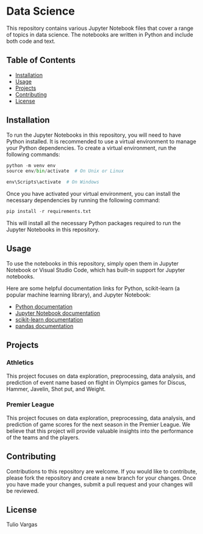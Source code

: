 # Data Science

This repository contains various Jupyter Notebook files that cover a range of topics in data science. The notebooks are written in Python and include both code and text.

## Table of Contents

- [Installation](#installation)
- [Usage](#usage)
- [Projects](#projects)
- [Contributing](#contributing)
- [License](#license)

## Installation

To run the Jupyter Notebooks in this repository, you will need to have Python installed. It is recommended to use a virtual environment to manage your Python dependencies. To create a virtual environment, run the following commands:

```python
python -m venv env
source env/bin/activate  # On Unix or Linux
```
```python
env\Scripts\activate  # On Windows
```
Once you have activated your virtual environment, you can install the necessary dependencies by running the following command:

```python
pip install -r requirements.txt
```
This will install all the necessary Python packages required to run the Jupyter Notebooks in this repository.

## Usage

To use the notebooks in this repository, simply open them in Jupyter Notebook or Visual Studio Code, which has built-in support for Jupyter notebooks. 

Here are some helpful documentation links for Python, scikit-learn (a popular machine learning library), and Jupyter Notebook:

- [Python documentation](https://docs.python.org/3/)
- [Jupyter Notebook documentation](https://jupyter-notebook.readthedocs.io/en/stable/)
- [scikit-learn documentation](https://scikit-learn.org/stable/documentation.html)
- [pandas documentation](https://pandas.pydata.org/docs/)

## Projects


### Athletics

This project focuses on data exploration, preprocessing, data analysis, and prediction of event name based on flight in Olympics games for Discus, Hammer, Javelin, Shot put, and Weight.

### Premier League

This project focuses on data exploration, preprocessing, data analysis, and prediction of game scores for the next season in the Premier League. We believe that this project will provide valuable insights into the performance of the teams and the players.


## Contributing

Contributions to this repository are welcome. If you would like to contribute, please fork the repository and create a new branch for your changes. Once you have made your changes, submit a pull request and your changes will be reviewed.

## License

Tulio Vargas